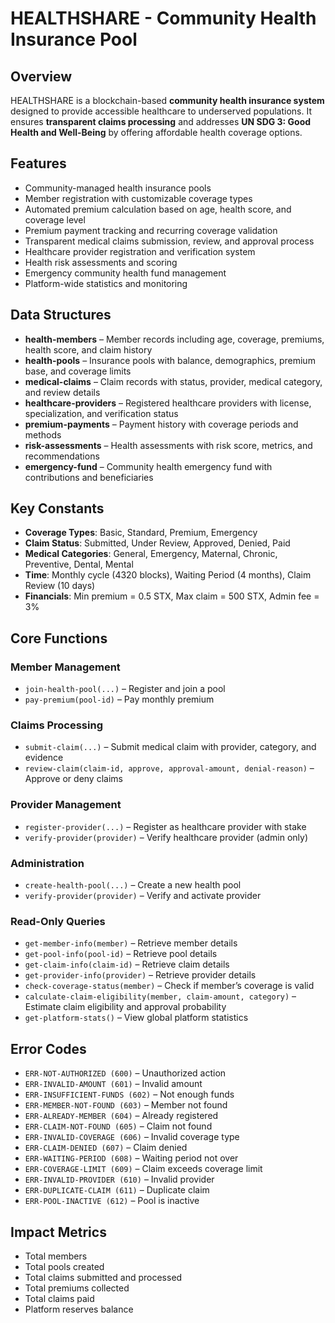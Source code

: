 # HEALTHSHARE - Community Health Insurance Pool

## Overview

HEALTHSHARE is a blockchain-based **community health insurance system** designed to provide accessible healthcare to underserved populations. It ensures **transparent claims processing** and addresses **UN SDG 3: Good Health and Well-Being** by offering affordable health coverage options.

## Features

* Community-managed health insurance pools
* Member registration with customizable coverage types
* Automated premium calculation based on age, health score, and coverage level
* Premium payment tracking and recurring coverage validation
* Transparent medical claims submission, review, and approval process
* Healthcare provider registration and verification system
* Health risk assessments and scoring
* Emergency community health fund management
* Platform-wide statistics and monitoring

## Data Structures

* **health-members** – Member records including age, coverage, premiums, health score, and claim history
* **health-pools** – Insurance pools with balance, demographics, premium base, and coverage limits
* **medical-claims** – Claim records with status, provider, medical category, and review details
* **healthcare-providers** – Registered healthcare providers with license, specialization, and verification status
* **premium-payments** – Payment history with coverage periods and methods
* **risk-assessments** – Health assessments with risk score, metrics, and recommendations
* **emergency-fund** – Community health emergency fund with contributions and beneficiaries

## Key Constants

* **Coverage Types**: Basic, Standard, Premium, Emergency
* **Claim Status**: Submitted, Under Review, Approved, Denied, Paid
* **Medical Categories**: General, Emergency, Maternal, Chronic, Preventive, Dental, Mental
* **Time**: Monthly cycle (4320 blocks), Waiting Period (4 months), Claim Review (10 days)
* **Financials**: Min premium = 0.5 STX, Max claim = 500 STX, Admin fee = 3%

## Core Functions

### Member Management

* `join-health-pool(...)` – Register and join a pool
* `pay-premium(pool-id)` – Pay monthly premium

### Claims Processing

* `submit-claim(...)` – Submit medical claim with provider, category, and evidence
* `review-claim(claim-id, approve, approval-amount, denial-reason)` – Approve or deny claims

### Provider Management

* `register-provider(...)` – Register as healthcare provider with stake
* `verify-provider(provider)` – Verify healthcare provider (admin only)

### Administration

* `create-health-pool(...)` – Create a new health pool
* `verify-provider(provider)` – Verify and activate provider

### Read-Only Queries

* `get-member-info(member)` – Retrieve member details
* `get-pool-info(pool-id)` – Retrieve pool details
* `get-claim-info(claim-id)` – Retrieve claim details
* `get-provider-info(provider)` – Retrieve provider details
* `check-coverage-status(member)` – Check if member’s coverage is valid
* `calculate-claim-eligibility(member, claim-amount, category)` – Estimate claim eligibility and approval probability
* `get-platform-stats()` – View global platform statistics

## Error Codes

* `ERR-NOT-AUTHORIZED (600)` – Unauthorized action
* `ERR-INVALID-AMOUNT (601)` – Invalid amount
* `ERR-INSUFFICIENT-FUNDS (602)` – Not enough funds
* `ERR-MEMBER-NOT-FOUND (603)` – Member not found
* `ERR-ALREADY-MEMBER (604)` – Already registered
* `ERR-CLAIM-NOT-FOUND (605)` – Claim not found
* `ERR-INVALID-COVERAGE (606)` – Invalid coverage type
* `ERR-CLAIM-DENIED (607)` – Claim denied
* `ERR-WAITING-PERIOD (608)` – Waiting period not over
* `ERR-COVERAGE-LIMIT (609)` – Claim exceeds coverage limit
* `ERR-INVALID-PROVIDER (610)` – Invalid provider
* `ERR-DUPLICATE-CLAIM (611)` – Duplicate claim
* `ERR-POOL-INACTIVE (612)` – Pool is inactive

## Impact Metrics

* Total members
* Total pools created
* Total claims submitted and processed
* Total premiums collected
* Total claims paid
* Platform reserves balance
